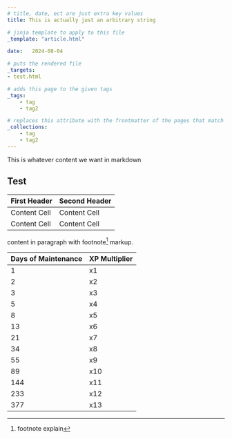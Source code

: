 ```yaml
---
# title, date, ect are just extra key values
title: This is actually just an arbitrary string

# jinja template to apply to this file
_template: "article.html"

date:   2024-08-04

# puts the rendered file 
_targets: 
- test.html

# adds this page to the given tags
_tags:
    - tag
    - tag2

# replaces this attribute with the frontmatter of the pages that match the tag
_collections: 
    - tag
    - tag2
---
```



This is whatever content we want in markdown

## Test

First Header  | Second Header
------------- | -------------
Content Cell  | Content Cell
Content Cell  | Content Cell


content in paragraph with footnote[^1] markup.

| Days of Maintenance | XP Multiplier  |
| ------------------- | -------------- |
|                   1 |             x1 |
|                   2 |             x2 |
|                   3 |             x3 |
|                   5 |             x4 |
|                   8 |             x5 |
|                  13 |             x6 |
|                  21 |             x7 |
|                  34 |             x8 |
|                  55 |             x9 |
|                  89 |            x10 |
|                 144 |            x11 |
|                 233 |            x12 |
|                 377 |            x13 |


[^1]: footnote explain

